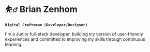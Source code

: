 # ⛹️‍♂️ Brian Zenhom

**`Digital Craftsman (Developer/Designer)`**

I'm a Junior full-stack developer, building my version of user-friendly experiences and committed to improving my skills through continuous learning.

